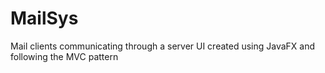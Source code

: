 # MailSys
Mail clients communicating through a server
UI created using JavaFX and following the MVC pattern
